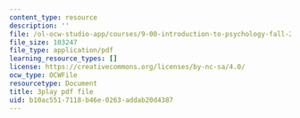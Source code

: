 ```yaml
---
content_type: resource
description: ''
file: /ol-ocw-studio-app/courses/9-00-introduction-to-psychology-fall-2004/b10ac5517118b46e0263addab20d4387_10495.pdf
file_size: 103247
file_type: application/pdf
learning_resource_types: []
license: https://creativecommons.org/licenses/by-nc-sa/4.0/
ocw_type: OCWFile
resourcetype: Document
title: 3play pdf file
uid: b10ac551-7118-b46e-0263-addab20d4387
---
```


